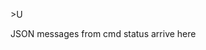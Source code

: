 <span style='color:var(--vscode-symbolIcon-methodForeground);'>>U</span> 

JSON messages from cmd status arrive here